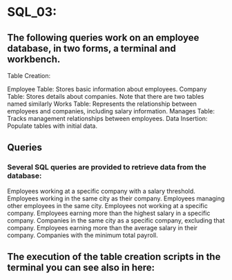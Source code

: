 # SQL_03:
## The following queries work on an employee database, in two forms, a terminal and workbench.
Table Creation:

Employee Table:
Stores basic information about employees.
Company Table:
Stores details about companies. Note that there are two tables named similarly 
Works Table:
Represents the relationship between employees and companies, including salary information.
Manages Table:
Tracks management relationships between employees.
Data Insertion:
Populate tables with initial data.

## Queries
### Several SQL queries are provided to retrieve data from the database:

Employees working at a specific company with a salary threshold.
Employees working in the same city as their company.
Employees managing other employees in the same city.
Employees not working at a specific company.
Employees earning more than the highest salary in a specific company.
Companies in the same city as a specific company, excluding that company.
Employees earning more than the average salary in their company.
Companies with the minimum total payroll.

## The execution of the table creation scripts in the terminal you can see also in here: []()
